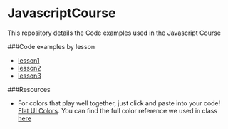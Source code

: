 # JavascriptCourse
This repository details the Code examples used in the Javascript Course

###Code examples by lesson

- [lesson1](lesson1.md)
- [lesson2](lesson2.md)
- [lesson3](lesson3.md)

###Resources

- For colors that play well together, just click and paste into your code! [Flat UI Colors](https://flatuicolors.com/). You can find the full color reference we used in class [here](https://en.wikipedia.org/wiki/Web_colors#HTML_color_names)
